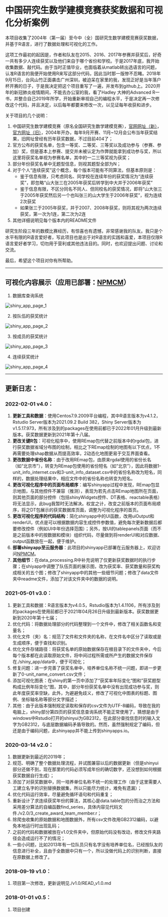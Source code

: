 # 中国研究生数学建模竞赛获奖数据和可视化分析案例

本项目收集了2004年（第一届）至今中（全）国研究生数学建模竞赛获奖数据，并基于R语言，进行了数据处理和可视化的工作。

这项工作最初的起因是，作者和队友在2015、2016、2017年参赛并获奖后，好奇一共有多少人连续获奖以及他们来自于哪个省份和学校。于是2017年底，我开始收集数据、敲代码。由于当时正值毕业，也面临着从matlab转出选语言的问题，认准R语言的我便开始使用R来写这部分代码，因此当时那一版惨不忍睹。2018年9月15日，台风山竹正面袭击广州深圳，被迫呆在家里的我，发现正好是当年落户杯开赛的日子，于是我决定把这个项目重写了一遍，并发布到github上。2020开年的新冠肺炎疫情期间，不能去办公室的我，看了Hadley 大神的Advanced R一书，并整合自己2019年所学，开始重新审视自己的编程水平，于是决定再一次修改这个代码，并且决定，以后每年都要来修改一次，以见证每年收获和进步。

关于项目的几个说明：

1. 中国研究生数学建模竞赛（原名全国研究生数学建模竞赛），[官网网址（新）](https://cpipc.chinadegrees.cn/cw/hp/4 )，[官方网址（旧）](http://gmcm.seu.edu.cn/main.htm)，2004年开办，每年9月开赛、11月~12月会公布当年获奖结果，旧网址曾经有历年获奖数据，不过目前404了；
2. 官方公布的获奖名单，包含一等奖、二等奖、三等奖以及成功参与（参赛、参加）奖，但是基本上参赛、提交并未被认定为作弊就能拿到成功参与奖，所以这里将获奖名单视为参赛名单，其中的一二三等奖视为获奖；
3. 部分年份获奖名单中无题型信息，则视其题型全部为N；
4. 对于个人“连续获奖”这个概念，每个版本可能有不同算法，但基本原则是：
   - 鉴于信息有限，只考虑同名、同学校在连续年份的获奖情况为“连续获奖”，即忽略“山大张三在2005年获奖后转学到中大并于2006年获奖”
   - 鉴于信息有限，不区分同名不同人、但同校名的获奖情况，即将“山大张三于2005年获奖然后另一个也叫张三的山大学生于2006年获奖”，视为连续2次获奖 
   - 如果张三于2005年获奖，并于2007、2008年获奖，则将其视为两次连续获奖，第一次为1连，第二次为2连
5. 其他详细说明见每个版本内的README文件

研究生阶段三年的数模比赛经历，有惊喜也有遗憾，非常感谢我的队友。我只是个水平有限的R语言爱好者，写此项目也是出于对R语言的实践和喜爱，本项目仅限R语言爱好者学习，切勿用于营利或其他违法目的。同时，也欢迎提出问题、讨论和交流。

最后，希望这个项目对你有所帮助。

---

## 可视化内容展示（应用已部署：[NPMCM](http://47.108.64.91:3838/NPMCM)）

1. 数据库查询系统

![shiny_app_page_1](https://raw.githubusercontent.com/lcpmgh/NPMCM/master/v4.0/shiny_preview/shiny_app_page_1.png)

2. 按队伍的获奖统计

![shiny_app_page_2](https://raw.githubusercontent.com/lcpmgh/NPMCM/master/v4.0/shiny_preview/shiny_app_page_2.png)

3. 按成员的获奖统计

![shiny_app_page_3](https://raw.githubusercontent.com/lcpmgh/NPMCM/master/v4.0/shiny_preview/shiny_app_page_3.png)

4. 连续获奖统计

![shiny_app_page_4](https://raw.githubusercontent.com/lcpmgh/NPMCM/master/v4.0/shiny_preview/shiny_app_page_4.png)

---

## 更新日志：

### 2022-02-01 v4.0：

1. **更新工具和数据**：使用Centos7.9.2009平台编程，其中R语言版本为v4.1.2，Rstudio Server版本为2021.09.2 Build 382，Shiny Server版本为v1.5.17.973，所有涉及到的packages在使用前都已于2022年01月升级到最新版本。获奖数据更新到2021年第十八届。
2. **更改关键R包**：可视化程序中，使用REmap包代替之前版本中的rgdal包，进行获奖数据省域分布图的绘制，相比之下REmap绘制的地图有以下优点，1不再需要处理shap数据从而提高效率，2动态化地图更易于交互界面查看。
3. **更改数据中省份名称**：由于改用REmap包，由原来rgdal使用的省份长名（如“北京市”），转变为REmap包使用的省份短名（如“北京”），因此将数据1-unit_info_internet.csv和3-unit_info_dataset.csv中的省份名称改为短名，同样的，数据处理结果中，相应文件中的省份名称也转变为短名。
4. **更改可视化程序中的页面布局顺序**：编写shinyapp过程中发现，REmap包显示地图，与其他控件不兼容（推测），表现为若先点击REmap地图所在页面，则其他页面的部分控件（包括shinyWidgets控件、DT表格、reactable表格）将无法显示，此bug我暂时无法解决。权宜之计，改变之前版本的页面布局顺序，将之DT包展示的获奖数据库页面，调整为可视化程序的首页。
5. **更改可视化程序的代码结构**：简化shinyapp中的UI函数，改用uiOutput和renderUI，优点是可以根据数据内容生成控件参数值，避免每次更新数据后都要修改控件（例如UI中年份选择范围）；另外，按UI的tablepanels页面（而不是之前版本中的按数据和模块）组织代码，尽量做到将renderUI和对应数据、output函数放在一起，便于维护。
6. **部署shinyapp至云服务器**：此项目的shinyapp已部署在云服务器上，欢迎访问[NPMCM](http://47.108.64.91:3838/NPMCM)。
7. **其他细节**：在data_processing.R中补充说明了仅更新获奖数据时的执行步骤；在shiyapp中调整了队伍页面的展示图，改为获奖率、获奖数量和获奖构成相关的五个图；修改了shinyapp中的其他一些细节问题；修改了data文件夹中readme文件，添加了对该文件夹中的数据的说明。

### 2021-05-01 v3.0：

1. 更新工具和数据：R语言版本为v4.0.5，Rstudio版本为1.4.1106，所有涉及到的packages在使用前都已于2021年04月26日升级到最新版本。获奖数据更新到2020年第十七届；
2. 优化代码：将数据处理部分的代码整理到一个文件中，修改了相关函数名和变量名；
3. 优化文件（夹）名：规范了文件和文件夹的名称，在文件名中区分了读取或是生成顺序，便于查找和识别。
4. 优化文件存储路径：将获奖名单的原始数据保存在根目录下的文件夹中，今后每个版本都在此读取原始文件，将中间过程所需或所产生的数据文件保存在./shiny_app/data中，便于可视化；
5. 修复问题：进一步完善了获奖名单中，培养单位名称不统一问题，即进一步更新了0-unit_name_convert.csv文件；
6. 添加可视化图表：在shiny的第一页中添加了“获奖率年际变化“图和”获奖题型构成比例年际变化“图，其中，部分年份获奖名单中没有出现成功参与奖，则此年度获奖率空缺，此外，为避避免歧义，修改了可视化中图表的标题、图例、坐标轴名称等部分文字描述；
7. 其他：由于此版本强制规定读取和保存的csv文件为UTF-8编码，导致在我的电脑上，shiny部分第四页的获奖信息查询系统不能正常使用了，猜想是由于windows中Rstudio打开的shinyui为GB2312，在此部分查找信息时的输入文字为GB2312，与底层数据编码矛盾导致的。然而，虽然强制规定了编码，但还是由于编码问题，此shinyapp并不能上传到shinyapps.io。

### 2020-03-14 v2.0：

1. 数据更新到最近的2019年；
2. 规范、明确了整个数据处理流程，并试图兼容以后的数据更新（但是shinyui部分还做不到，现在那里的代码必须写成年份的确切数字，还没想到如何根据获奖数据自行生成）；
3. 添加了对获奖数据中，同一培养单位名称不统一的处理工作（由于这里需要人工建立名字的识别替换数据集，所以只能尽力统计，难免有遗漏）；
4. 优化代码运行效率，尽量避免循环语句和代码重复；
5. 重新设计了求连续获奖年份的算法，其核心是data.table包的分而治之方法和采用差分算法的自编函数find_series，具体内容见代码文件./v2.0/3_create_award_team_member.r；
6. 除爬虫收集的原始数据和地图数据外，所有csv文件改用GB2312编码，以避免本地运行时出现乱码；
7. 之前的代码和数据被放在v1.0文件夹中，但原始代码没有改动，修改文件夹路径会造成运行不了的情况；
8. 一些小问题，比如2013年有一位队员只有名字没有培养单位名，已经按队友的信息进行补全，且由于全数据中只有一个，所以没做代码上的识别判断，直接在原数据上修改了。

### 2018-09-19 v1.0：

1. 项目第一次修改，更新说明见./v1.0/READ_v1.0.md

### 2018-01-01 v0.5：

1. 项目创建

